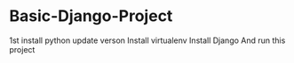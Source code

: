 # Basic-Django-Project
1st install python update verson
Install virtualenv
Install Django
And run this project
